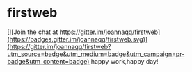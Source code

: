 # firstweb

[![Join the chat at https://gitter.im/joannaqq/firstweb](https://badges.gitter.im/joannaqq/firstweb.svg)](https://gitter.im/joannaqq/firstweb?utm_source=badge&utm_medium=badge&utm_campaign=pr-badge&utm_content=badge)
happy work,happy day!

